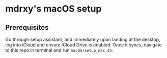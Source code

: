 # mdrxy's macOS setup

## Prerequisites

Go through setup assistant, and immediately upon landing at the desktop, log into iCloud and ensure iCloud Drive is enabled. Once it syncs, navigate to this repo in terminal and run `macOS/setup_mac.sh`.
